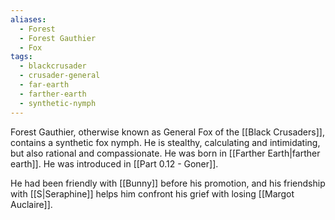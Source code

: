 ```yaml
---
aliases:
  - Forest
  - Forest Gauthier
  - Fox
tags:
  - blackcrusader
  - crusader-general
  - far-earth
  - farther-earth
  - synthetic-nymph
---
```

Forest Gauthier, otherwise known as General Fox of the [[Black Crusaders]], contains a synthetic fox nymph. He is stealthy, calculating and intimidating, but also rational and compassionate. He was born in [[Farther Earth|farther earth]]. He was introduced in [[Part 0.12 - Goner]].

He had been friendly with [[Bunny]] before his promotion, and his friendship with [[S|Seraphine]] helps him confront his grief with losing [[Margot Auclaire]]. 

